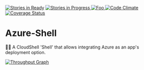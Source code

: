 [![Stories in Ready](https://badge.waffle.io/QualiSystems/Azure-Shell.svg?label=ready&title=Ready)](http://waffle.io/QualiSystems/Azure-Shell) [![Stories in Progress](https://badge.waffle.io/QualiSystems/Azure-Shell.svg?label=in%20progress&title=In%20Progress)](http://waffle.io/QualiSystems/Azure-Shell)[ ![Foo](https://qualisystems.getbadges.io/shield/company/qualisystems) ](https://getbadges.io) [![Code Climate](https://codeclimate.com/github/QualiSystems/Azure-Shell/badges/gpa.svg)](https://codeclimate.com/github/QualiSystems/Azure-Shell) [![Coverage Status](https://coveralls.io/repos/github/QualiSystems/Azure-Shell/badge.svg?branch=develop)](https://coveralls.io/github/QualiSystems/Azure-Shell?branch=develop)

# Azure-Shell
:small_blue_diamond::shell: A CloudShell 'Shell' that allows integrating Azure as an app's deployment option.

[![Throughput Graph](https://graphs.waffle.io/QualiSystems/Azure-Shell/throughput.svg)](https://waffle.io/QualiSystems/Azure-Shell/metrics/throughput)

